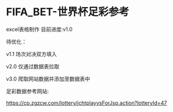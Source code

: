 # FIFA_BET-世界杯足彩参考


excel表格制作
目前进度:v1.0

待优化：

v1.1 场次对决双方填入

v2.0 仅通过数据表拉取

v3.0 爬取网站数据并添加至数据表中



足彩数据参考网站:

https://cp.zgzcw.com/lottery/jchtplayvsForJsp.action?lotteryId=47


